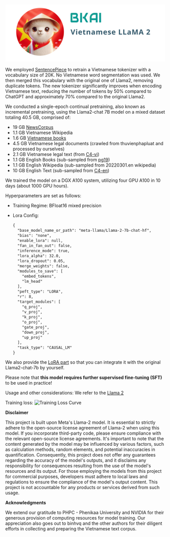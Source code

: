 <p align="center">
    <br>
    <img src="banner.png" width="800"/>
    <br>
</p>

We employed [SentencePiece](https://github.com/google/sentencepiece) to retrain a Vietnamese tokenizer with a vocabulary size of 20K. No Vietnamese word segmentation was used. We then merged this vocabulary with the original one of Llama2, removing duplicate tokens.
The new tokenizer significantly improves when encoding Vietnamese text, reducing the number of tokens by 50% compared to ChatGPT and approximately 70% compared to the original Llama2.

We conducted a single-epoch continual pretraining, also known as incremental pretraining, using the Llama2-chat 7B model on a mixed dataset totaling 40.5 GB, comprised of:
- 19 GB [NewsCorpus](https://github.com/binhvq/news-corpus)
- 1.1 GB Vietnamese Wikipedia
- 1.6 GB [Vietnamese books](https://www.kaggle.com/datasets/iambestfeeder/10000-vietnamese-books)
- 4.5 GB Vietnamese legal documents (crawled from thuvienphapluat and processed by ourselves)
- 2.1 GB Vietnamese legal text (from [C4-vi](https://huggingface.co/datasets/c4))
- 1.1 GB English Books (sub-sampled from [pg19](https://huggingface.co/datasets/pg19))
- 1.1 GB English Wikipedia (sub-sampled from 20220301.en wikipedia)
- 10 GB English Text (sub-sampled from [C4-en](https://huggingface.co/datasets/c4))

We trained the model on a DGX A100 system, utilizing four GPU A100 in 10 days (about 1000 GPU hours). 

Hyperparameters are set as follows:
- Training Regime: BFloat16 mixed precision
- Lora Config: 
  
  ```
  {
    "base_model_name_or_path": "meta-llama/Llama-2-7b-chat-hf",
    "bias": "none",
    "enable_lora": null,
    "fan_in_fan_out": false,
    "inference_mode": true,
    "lora_alpha": 32.0,
    "lora_dropout": 0.05,
    "merge_weights": false,
    "modules_to_save": [
      "embed_tokens",
      "lm_head"
    ],
    "peft_type": "LORA",
    "r": 8,
    "target_modules": [
      "q_proj",
      "v_proj",
      "k_proj",
      "o_proj",
      "gate_proj",
      "down_proj",
      "up_proj"
    ],
    "task_type": "CAUSAL_LM"
  }
  
  ```

We also provide the [LoRA part](https://huggingface.co/bkai-foundation-models/vietnamese-llama2-7b-40GB/tree/main/pt_lora_model) so that you can integrate it with the original Llama2-chat-7b by yourself.

Please note that **this model requires further supervised fine-tuning (SFT)** to be used in practice!

Usage and other considerations: We refer to the [Llama 2](https://github.com/facebookresearch/llama)

Training loss:
<img src="figure/training_loss.png" alt="Training Loss Curve"/>

**Disclaimer**

This project is built upon Meta's Llama-2 model. It is essential to strictly adhere to the open-source license agreement of Llama-2 when using this model. If you incorporate third-party code, please ensure compliance with the relevant open-source license agreements.
It's important to note that the content generated by the model may be influenced by various factors, such as calculation methods, random elements, and potential inaccuracies in quantification. Consequently, this project does not offer any guarantees regarding the accuracy of the model's outputs, and it disclaims any responsibility for consequences resulting from the use of the model's resources and its output.
For those employing the models from this project for commercial purposes, developers must adhere to local laws and regulations to ensure the compliance of the model's output content. This project is not accountable for any products or services derived from such usage.

**Acknowledgments**

We extend our gratitude to PHPC - Phenikaa University and NVIDIA for their generous provision of computing resources for model training. Our appreciation also goes out to binhvq and the other authors for their diligent efforts in collecting and preparing the Vietnamese text corpus.
